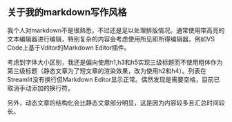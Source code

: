 ## 关于我的markdown写作风格

我个人对markdown不是很熟悉，不过还是足以处理排版情况。通常使用带高亮的文本编辑器进行编辑，特别复杂的内容会考虑使用所见即所得编辑器，例如VS Code上基于Vditor的Markdown Editor插件。

考虑到字体大小区别，我还是偏向使用h1,h3和h5实现三级标题而不使用粗体作为第三级标题（静态文章为了短文章的渲染效果，改为使用h2和h4）。列表在Streamlit没有换行但Markdown Editor显示正常。偶然发现是需要空格，目前已取消手动添加的换行符。

另外，动态文章的结构化会比静态文章部分明显，这是因为内容较多且汇总时间较长。